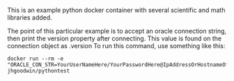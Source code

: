 This is an example python docker container with several scientific and math libraries added.

The point of this particular example is to accept an oracle connection string, then print the version property after connecting.  This value is found on the connection object as .version
To run this command, use something like this:
```
docker run --rm -e "ORACLE_CON_STR=YourUserNameHere/YourPasswordHere@IpAddressOrHostnameOfOracleServerHere/OracleInstanceNameHere" jhgoodwin/pythontest
```

